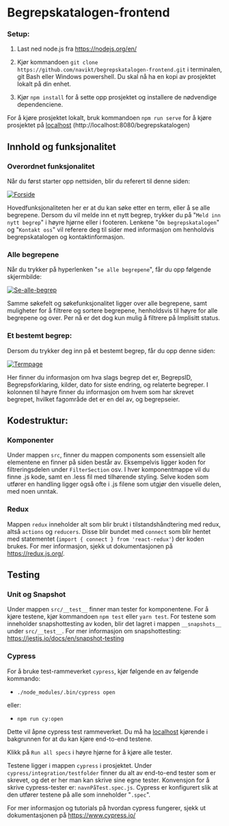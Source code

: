 # Begrepskatalogen-frontend

### Setup:
1. Last ned node.js fra https://nodejs.org/en/

2. Kjør kommandoen `git clone https://github.com/navikt/begrepskatalogen-frontend.git` i terminalen, git Bash eller Windows powershell. Du skal nå ha en kopi av prosjektet lokalt på  din enhet.

3. Kjør `npm install` for å sette opp prosjektet og installere de nødvendige dependenciene.

For å kjøre prosjektet lokalt, bruk kommandoen `npm run serve` for å kjøre prosjektet på [localhost](http://localhost:8080/begrepskatalogen) (http://localhost:8080/begrepskatalogen)




## Innhold og funksjonalitet

### Overordnet funksjonalitet

Når du først starter opp nettsiden, blir du referert til denne siden: 

<a href="https://ibb.co/8Py1TCw"><img src="https://i.ibb.co/SVkFWjg/Forside.png" alt="Forside" border="0"></a>

Hovedfunksjonaliteten her er at du kan søke etter en term, eller å se alle begrepene. Dersom du vil melde inn et nytt begrep, trykker du på "`Meld inn nytt begrep`" i høyre hjørne eller i footeren. Lenkene "`Om begrepskatalogen`" og "`Kontakt oss`" vil referere deg til sider med informasjon om henholdvis begrepskatalogen og kontaktinformasjon.

### Alle begrepene

Når du trykker på hyperlenken "`se alle begrepene`", får du opp følgende skjermbilde:

<a href="https://ibb.co/gVbbP6q"><img src="https://i.ibb.co/ZmRRYN4/Se-alle-begrep.png" alt="Se-alle-begrep" border="0"></a>

Samme søkefelt og søkefunksjonalitet ligger over alle begrepene, samt muligheter for å filtrere og sortere begrepene, henholdsvis til høyre for alle begrepene og over. Per nå er det dog kun mulig å filtrere på Implisitt status.

### Et bestemt begrep:

Dersom du trykker deg inn på et bestemt begrep, får du opp denne siden:

<a href="https://ibb.co/GR0TW4n"><img src="https://i.ibb.co/rHmsxRF/Termpage.png" alt="Termpage" border="0"></a>

Her finner du informasjon om hva slags begrep det er, BegrepsID, Begrepsforklaring, kilder, dato for siste endring, og relaterte begreper. I kolonnen til høyre finner du informasjon om hvem som har skrevet begrepet, hvilket fagområde det er en del av, og begrepseier.


## Kodestruktur:

### Komponenter

Under mappen `src`, finner du mappen components som essensielt alle elementene en finner på siden består av. Eksempelvis ligger koden for filtreringsdelen under `FilterSection` osv. I hver komponentmappe vil du finne .js kode, samt en .less fil med tilhørende styling. Selve koden som utfører en handling ligger også ofte i .js filene som utgjør den visuelle delen, med noen unntak.

### Redux

Mappen `redux` inneholder alt som blir brukt i tilstandshåndtering med redux, altså `actions` og `reducers`. Disse blir bundet med `connect` som blir hentet med statementet (`import { connect } from 'react-redux'`) der koden brukes. For mer informasjon, sjekk ut dokumentasjonen på https://redux.js.org/.

## Testing

### Unit og Snapshot

Under mappen `src/__test__` finner man tester for komponentene. For å kjøre testene, kjør kommandoen `npm test` eller `yarn test`. For testene som inneholder snapshottesting av koden, blir det lagret i mappen  `__snapshots__` under `src/__test__`. For mer informasjon om snapshottesting: https://jestjs.io/docs/en/snapshot-testing


### Cypress

For å bruke test-rammeverket `cypress`, kjør følgende en av følgende kommando: 
* `./node_modules/.bin/cypress open`

eller:
* `npm run cy:open` 
  
Dette vil åpne cypress test rammeverket. Du må ha [localhost](http://localhost:8080/begrepskatalogen) kjørende i bakgrunnen for at du kan kjøre end-to-end testene.

Klikk på `Run all specs` i høyre hjørne for å kjøre alle tester.

Testene ligger i mappen `cypress` i prosjektet. Under `cypress/integration/testfolder` finner du alt av end-to-end tester som er skrevet, og det er her man kan skrive sine egne tester. Konvensjon for å skrive cypress-tester er: `navnPåTest.spec.js`. Cypress er konfigurert slik at den utfører testene på alle som inneholder "`.spec`". 

For mer informasjon og tutorials på hvordan cypress fungerer, sjekk ut dokumentasjonen på https://www.cypress.io/



